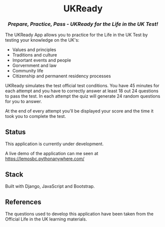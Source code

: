 <h1 align="center">UKReady</h1>

<h3 align="center"><i>Prepare, Practice, Pass - UKReady for the Life in the UK Test!</i></h3>
 
  
<p>The UKReady App allows you to practice for the Life in the UK Test by testing your knowledge on the UK's:</p>
  <ul>
    <li> Values and principles </li>
    <li> Traditions and culture </li>
    <li> Important events and people </li>
    <li> Gorvernment and law </li>
    <li> Community life </li>
    <li> Citizenship and permanent residency processes </li>
  </ul>
  
<p>UKReady simulates the test official test conditions. You have 45 minutes for each attempt and you have to correctly
   answer at least 18 out 24 questions to pass the test. In each attempt the quiz will generate 24 random questions 
   for you to answer.<p>
     
<p>At the end of every attempt you'll be displayed your score and the time it took you to complete the test.</p>
  
<h2>Status</h2>
<p>This application is currently under development.</p>
<p>A live demo of the application can me seen at <a target="_blank" href="https://lemosbc.pythonanywhere.com/">https://lemosbc.pythonanywhere.com/</a>
  
<h2>Stack</h2>
<p>Built with Django, JavaScript and Bootstrap.</p>
  
<h2>References</h2>
<p>The questions used to develop this application have been taken from the Official Life in the UK learning materials.</p>
